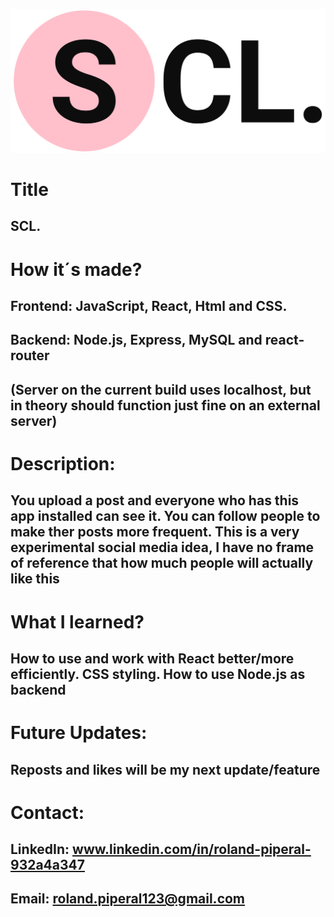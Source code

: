 ![SCL logo](client/public/scl-high-resolution-logo-transparent.png)
# Title
## SCL.

# How it´s made?
## Frontend: JavaScript, React, Html and CSS.
## Backend: Node.js, Express, MySQL and react-router
## (Server on the current build uses localhost, but in theory should function just fine on an external server)

# Description:
## You upload a post and everyone who has this app installed can see it. You can follow people to make ther posts more frequent. This is a very experimental social media idea, I have no frame of reference that how much people will actually like this

# What I learned?

## How to use and work with React better/more efficiently. CSS styling. How to use Node.js as backend
# Future Updates:
## Reposts and likes will be my next update/feature

# Contact:
## LinkedIn: www.linkedin.com/in/roland-piperal-932a4a347
## Email: roland.piperal123@gmail.com
